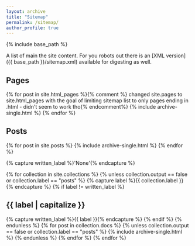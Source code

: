 ```yaml
---
layout: archive
title: "Sitemap"
permalink: /sitemap/
author_profile: true
---
```


{% include base_path %}

A list of main the site content. For you robots out there is an [XML version]({{ base_path }}/sitemap.xml) available for digesting as well.

<h2>Pages</h2>
{% for post in site.html_pages %}{% comment %} changed site.pages to site.html_pages with the goal of limiting sitemap list to only pages ending in .html - didn't seem to work tho{% endcomment%}
  {% include archive-single.html %}
{% endfor %}

<h2>Posts</h2>
{% for post in site.posts %}
  {% include archive-single.html %}
{% endfor %}

{% capture written_label %}'None'{% endcapture %}

{% for collection in site.collections %}
{% unless collection.output == false or collection.label == "posts" %}
  {% capture label %}{{ collection.label }}{% endcapture %}
  {% if label != written_label %}
  <h2>{{ label | capitalize }}</h2>
  {% capture written_label %}{{ label }}{% endcapture %}
  {% endif %}
{% endunless %}
{% for post in collection.docs %}
  {% unless collection.output == false or collection.label == "posts" %}
  {% include archive-single.html %}
  {% endunless %}
{% endfor %}
{% endfor %}
